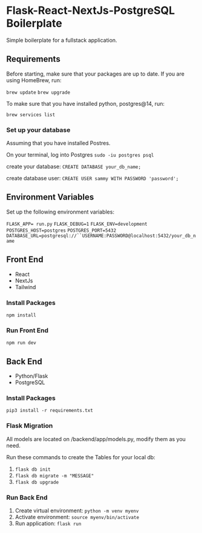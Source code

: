 # Flask-React-NextJs-PostgreSQL Boilerplate

Simple boilerplate for a fullstack application.

## Requirements

Before starting, make sure that your packages are up to date. If you are using HomeBrew, run:

`brew update`
`brew upgrade`

To make sure that you have installed python, postgres@14, run:

`brew services list`

### Set up your database

Assuming that you have installed Postres.

On your terminal, log into Postgres `sudo -iu postgres psql`

create your database: `CREATE DATABASE your_db_name;`

create database user: `CREATE USER sammy WITH PASSWORD 'password';`

## Environment Variables

Set up the following environment variables:

`FLASK_APP= run.py`
`FLASK_DEBUG=1`
`FLASK_ENV=development`
`POSTGRES_HOST=postgres`
`POSTGRES_PORT=5432`
` DATABASE_URL=postgresql://``USERNAME:PASSWORD@localhost:5432/your_db_name `

## Front End

- React
- NextJs
- Tailwind

### Install Packages

`npm install`

### Run Front End

`npm run dev`

## Back End

- Python/Flask
- PostgreSQL

### Install Packages

`pip3 install -r requirements.txt`

### Flask Migration

All models are located on /backend/app/models.py, modify them as you need.

Run these commands to create the Tables for your local db:

1. `flask db init`
2. `flask db migrate -m "MESSAGE"`
3. `flask db upgrade`

### Run Back End

1. Create virtual environment: `python -m venv myenv`
2. Activate environment: `source myenv/bin/activate`
3. Run application: `flask run`
